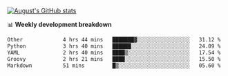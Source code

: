 
[![August's GitHub stats](https://github-readme-stats.vercel.app/api?username=zou-weidong&show_icons=true&theme=radical)](https://github.com/zou-weidong)


📊 **Weekly development breakdown**
<!--START_SECTION:waka-->

```txt
Other             4 hrs 44 mins   ███████▓░░░░░░░░░░░░░░░░░   31.12 %
Python            3 hrs 40 mins   ██████░░░░░░░░░░░░░░░░░░░   24.09 %
YAML              2 hrs 40 mins   ████▒░░░░░░░░░░░░░░░░░░░░   17.54 %
Groovy            2 hrs 21 mins   ████░░░░░░░░░░░░░░░░░░░░░   15.50 %
Markdown          51 mins         █▒░░░░░░░░░░░░░░░░░░░░░░░   05.60 %
```

<!--END_SECTION:waka-->
